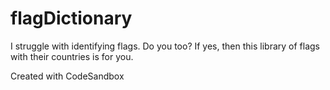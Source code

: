 # flagDictionary
I struggle with identifying flags. Do you too? If yes, then this library of flags with their countries is for you.

Created with CodeSandbox
